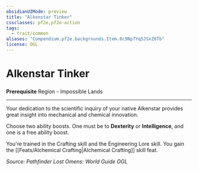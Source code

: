 ```yaml
---
obsidianUIMode: preview
title: "Alkenstar Tinker"
cssclasses: pf2e,pf2e-action
tags:
  - trait/common
aliases: "Compendium.pf2e.backgrounds.Item.0c9Np7Yq5JSxZ6Tb"
license: OGL
---
```

# Alkenstar Tinker

### 






**Prerequisite** Region - Impossible Lands

* * *

Your dedication to the scientific inquiry of your native Alkenstar provides great insight into mechanical and chemical innovation.

Choose two ability boosts. One must be to **Dexterity** or **Intelligence**, and one is a free ability boost.

You're trained in the Crafting skill and the Engineering Lore skill. You gain the [[Feats/Alchemical Crafting|Alchemical Crafting]] skill feat.

*Source: Pathfinder Lost Omens: World Guide*
*OGL*